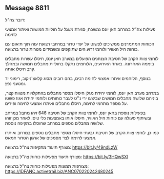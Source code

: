 ## Message 8811

דובר צה"ל:

פעילות צה״ל במרחב חאן יונס נמשכת; סגירת מעגל על חוליות חמושות ואיתור אמצעי לחימה

הכוחות המתמרנים ממשיכים לפשוט על יעדי טרור במרחבי רצועת עזה תוך תיאום עם כוחות חיל האוויר ולוחמי זרוע הים שתוקפים ומשמידים מטרות טרור ברצועה.

לוחמי צוות הקרב של חטיבת הצנחנים הפועלים במערב חאן יונס, חיסלו עשרות מחבלים ביממה האחרונה. באחד האירועים, הלוחמים נתקלו בחוליית מחבלים חמושה ובמהלך קרב חיסלו אותה. 

בנוסף, הלוחמים איתרו אמצעי לחימה רבים, בהם רובים מסוג קלאצ'ניקוב, רימוני יד ומטעני נפץ.

במרחב מערב חאן יונס, לוחמי יחידת מגלן חיסלו מספר מחבלים בהתקלויות מטווח קצר, ביניהם שלושה מחבלים חמושים שביצעו ירי נ״ט לעבר כוחותינו ולוחמי יחידת אגוז פשטו על מספר מתחמי לחימה, חיסלו מחבלים ואיתרו אמצעי לחימה ופירים. 

בפעילות נוספת בחאן יונס, לוחמי צוות הקרב של חטיבה 646 זיהו מחבל במרחב ובשיתוף פעולה עם כוחות חיל האוויר, חיסלו אותו באמצעות כלי טיס. לאחר מכן זוהו שלושה מחבלים נוספים במרחב שחוסלו בתקיפה נוספת.

כמו כן, לוחמי צוות הקרב של חטיבת גבעתי חיסלו מספר מחבלים נוספים במרחב ואיתרו אמצעי לחימה לצד מסמכים של ארגון הטרור חמאס.

מצורף תיעוד מתקיפות צה"ל ברצועה: https://bit.ly/49ndLzW

מצורף תיעוד מפעילות כוחות צה"ל ברצועה: https://bit.ly/3HQwSXl

מצורפות תמונות מפעילות כוחות צה"ל ברצועה: https://IDFANC.activetrail.biz/ANC070220242480245

